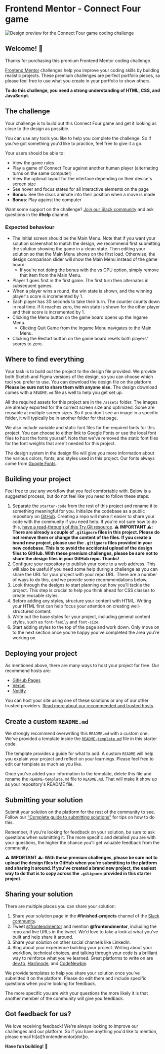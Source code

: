 # Frontend Mentor - Connect Four game

![Design preview for the Connect Four game coding challenge](../../../Downloads/connect-four-game/preview.jpg)

## Welcome! 👋

Thanks for purchasing this premium Frontend Mentor coding challenge.

[Frontend Mentor](https://www.frontendmentor.io) challenges help you improve your coding skills by building realistic
projects. These premium challenges are perfect portfolio pieces, so please feel free to use what you create in your
portfolio to show others.

**To do this challenge, you need a strong understanding of HTML, CSS, and JavaScript.**

## The challenge

Your challenge is to build out this Connect Four game and get it looking as close to the design as possible.

You can use any tools you like to help you complete the challenge. So if you've got something you'd like to practice,
feel free to give it a go.

Your users should be able to:

- View the game rules
- Play a game of Connect Four against another human player (alternating turns on the same computer)
- View the optimal layout for the interface depending on their device's screen size
- See hover and focus states for all interactive elements on the page
- **Bonus**: See the discs animate into their position when a move is made
- **Bonus**: Play against the computer

Want some support on the challenge? [Join our Slack community](https://www.frontendmentor.io/slack) and ask questions in
the **#help** channel.

### Expected behaviour

- The initial screen should be the Main Menu. Note that if you want your solution screenshot to match the design, we
  recommend first submitting the solution showing the game in a clean state. Then editing your solution so that the Main
  Menu shows on the first load. Otherwise, the design comparison slider will show the Main Menu instead of the game
  board.
  - If you're not doing the bonus with the vs CPU option, simply remove that item from the Main Menu.
- Player 1 goes first in the first game. The first turn then alternates in subsequent games.
- When a player wins a round, the win state is shown, and the winning player's score is incremented by 1.
- Each player has 30 seconds to take their turn. The counter counts down in real time. If it reaches zero, the win state
  is shown for the other player and their score is incremented by 1.
- Clicking the Menu button on the game board opens up the Ingame Menu.
  - Clicking Quit Game from the Ingame Menu navigates to the Main Menu.
- Clicking the Restart button on the game board resets both players' scores to zero.

## Where to find everything

Your task is to build out the project to the design file provided. We provide both Sketch and Figma versions of the
design, so you can choose which tool you prefer to use. You can download the design file on the platform. **Please be
sure not to share them with anyone else.** The design download comes with a `README.md` file as well to help you get set
up.

All the required assets for this project are in the `/assets` folder. The images are already exported for the correct
screen size and optimized. Some are reusable at multiple screen sizes. So if you don't see an image in a specific
folder, it will typically be in another folder for that page.

We also include variable and static font files for the required fonts for this project. You can choose to either link to
Google Fonts or use the local font files to host the fonts yourself. Note that we've removed the static font files for
the font weights that aren't needed for this project.

The design system in the design file will give you more information about the various colors, fonts, and styles used in
this project. Our fonts always come from [Google Fonts](https://fonts.google.com/).

## Building your project

Feel free to use any workflow that you feel comfortable with. Below is a suggested process, but do not feel like you
need to follow these steps:

1. Separate the `starter-code` from the rest of this project and rename it to something meaningful for you. Initialize
   the codebase as a public repository on [GitHub](https://github.com/). Creating a repo will make it easier to share
   your code with the community if you need help. If you're not sure how to do
   this, [have a read-through of this Try Git resource](https://try.github.io/). **⚠️ IMPORTANT ⚠️: There are already a
   couple of `.gitignore` files in this project. Please do not remove them or change the content of the files. If you
   create a brand new project, please use the `.gitignore` files provided in your new codebase. This is to avoid the
   accidental upload of the design files to GitHub. With these premium challenges, please be sure not to share the
   design files in your GitHub repo. Thanks!**
2. Configure your repository to publish your code to a web address. This will also be useful if you need some help
   during a challenge as you can share the URL for your project with your repo URL. There are a number of ways to do
   this, and we provide some recommendations below.
3. Look through the designs to start planning out how you'll tackle the project. This step is crucial to help you think
   ahead for CSS classes to create reusable styles.
4. Before adding any styles, structure your content with HTML. Writing your HTML first can help focus your attention on
   creating well-structured content.
5. Write out the base styles for your project, including general content styles, such as `font-family` and `font-size`.
6. Start adding styles to the top of the page and work down. Only move on to the next section once you're happy you've
   completed the area you're working on.

## Deploying your project

As mentioned above, there are many ways to host your project for free. Our recommend hosts are:

- [GitHub Pages](https://pages.github.com/)
- [Vercel](https://vercel.com/)
- [Netlify](https://www.netlify.com/)

You can host your site using one of these solutions or any of our other trusted
providers. [Read more about our recommended and trusted hosts](https://medium.com/frontend-mentor/frontend-mentor-trusted-hosting-providers-bf000dfebe).

## Create a custom `README.md`

We strongly recommend overwriting this `README.md` with a custom one. We've provided a template inside
the [`README-template.md`](../../../Downloads/connect-four-game/README-template.md) file in this starter code.

The template provides a guide for what to add. A custom `README` will help you explain your project and reflect on your
learnings. Please feel free to edit our template as much as you like.

Once you've added your information to the template, delete this file and rename the `README-template.md` file
to `README.md`. That will make it show up as your repository's README file.

## Submitting your solution

Submit your solution on the platform for the rest of the community to see. Follow
our ["Complete guide to submitting solutions"](https://medium.com/frontend-mentor/a-complete-guide-to-submitting-solutions-on-frontend-mentor-ac6384162248)
for tips on how to do this.

Remember, if you're looking for feedback on your solution, be sure to ask questions when submitting it. The more
specific and detailed you are with your questions, the higher the chance you'll get valuable feedback from the
community.

**⚠️ IMPORTANT ⚠️: With these premium challenges, please be sure not to upload the design files to GitHub when you're
submitting to the platform and sharing it around. If you've created a brand new project, the easiest way to do that is
to copy across the `.gitignore` provided in this starter project.**

## Sharing your solution

There are multiple places you can share your solution:

1. Share your solution page in the **#finished-projects** channel of
   the [Slack community](https://www.frontendmentor.io/slack).
2. Tweet [@frontendmentor](https://twitter.com/frontendmentor) and mention **@frontendmentor**, including the repo and
   live URLs in the tweet. We'd love to take a look at what you've built and help share it around.
3. Share your solution on other social channels like LinkedIn.
4. Blog about your experience building your project. Writing about your workflow, technical choices, and talking through
   your code is a brilliant way to reinforce what you've learned. Great platforms to write on
   are [dev.to](https://dev.to/), [Hashnode](https://hashnode.com/),
   and [CodeNewbie](https://community.codenewbie.org/).

We provide templates to help you share your solution once you've submitted it on the platform. Please do edit them and
include specific questions when you're looking for feedback.

The more specific you are with your questions the more likely it is that another member of the community will give you
feedback.

## Got feedback for us?

We love receiving feedback! We're always looking to improve our challenges and our platform. So if you have anything
you'd like to mention, please email hi[at]frontendmentor[dot]io.

**Have fun building!** 🚀
